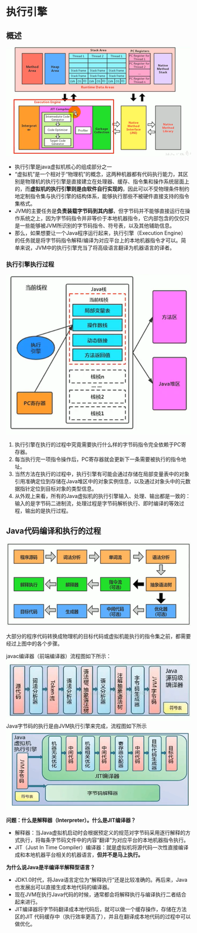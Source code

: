 # 执行引擎

## 概述
![执行引擎](../base/执行引擎.png)
- 执行引擎是java虚拟机核心的组成部分之一
- “虚拟机”是一个相对于“物理机”的概念，这两种机器都有代码执行能力，其区别是物理机的执行引擎是直接建立在处理器、缓存、指令集和操作系统层面上的，而**虚拟机的执行引擎则是由软件自行实现的**，因此可以不受物理条件制约地定制指令集与执行引擎的结构体系，能够执行那些不被硬件直接支持的指令集格式。
- JVM的主要任务是**负责装载字节码到其内部**，但字节码并不能够直接运行在操作系统之上，因为字节码指令并非等价于本地机器指令，它内部包含的仅仅只是一些能够被JVM所识别的字节码指令、符号表，以及其他辅助信息。
- 那么，如果想要让一个Java程序运行起来，执行引擎（Execution Engine）的任务就是将字节码指令解释/编译为对应平台上的本地机器指令才可以。简单来说，JVM中的执行引擎充当了将高级语言翻译为机器语言的译者。

### 执行引擎执行过程
![执行引擎_1](../base/执行引擎_1.png)
1. 执行引擎在执行的过程中究竟需要执行什么样的字节码指令完全依赖于PC寄存器。
2. 每当执行完一项指令操作后，PC寄存器就会更新下一条需要被执行的指令地址。
3. 当然方法在执行的过程中，执行引擎有可能会通过存储在局部变量表中的对象引用准确定位到存储在Java堆区中的对象实例信息，以及通过对象头中的元数据指针定位到目标对象的类型信息。
4. 从外观上来看，所有的Java虚拟机的执行引擎输入、处理、输出都是一致的：输入的是字节码二进制流，处理过程是字节码解析执行、即时编译的等效过程，输出的是执行过程。

## Java代码编译和执行的过程
![Java代码编译和执行的过程](../base/Java代码编译和执行的过程.png)

大部分的程序代码转换成物理机的目标代码或虚拟机能执行的指令集之前，都需要经过上图中的各个步骤。

javac编译器（前端编译器）流程图如下所示：
![Java代码编译和执行的过程_1](../base/Java代码编译和执行的过程_1.png)
Java字节码的执行是由JVM执行引擎来完成，流程图如下所示
![Java代码编译和执行的过程_2](../base/Java代码编译和执行的过程_2.png)

**问题：什么是解释器（Interpreter）。什么是JIT编译器？**

- 解释器：当Java虚拟机启动时会根据预定义的规范对字节码采用逐行解释的方式执行，将每条字节码文件中的内容“翻译”为对应平台的本地机器指令执行。
- JIT（Just In Time Compiler）编译器：就是虚拟机将源代码一次性直接编译成和本地机器平台相关的机器语言，**但并不是马上执行。**

**为什么说Java是半编译半解释型语言？**
- JDK1.0时代，将Java语言定位为“解释执行”还是比较准确的。再后来，Java也发展出可以直接生成本地代码的编译器。
- 现在JVM在执行Java代码的时候，通常都会将解释执行与编译执行二者结合起来进行。
- JIT编译器将字节码翻译成本地代码后，就可以做一个缓存操作，存储在方法区的JIT 代码缓存中（执行效率更高了），并且在翻译成本地代码的过程中可以做优化。






